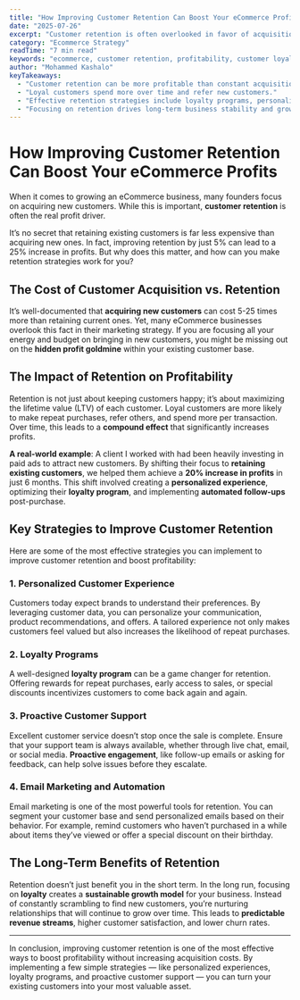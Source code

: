 ```yaml
---
title: "How Improving Customer Retention Can Boost Your eCommerce Profits"
date: "2025-07-26"
excerpt: "Customer retention is often overlooked in favor of acquisition. However, focusing on retaining existing customers can lead to more sustainable profits. Here's how."
category: "Ecommerce Strategy"
readTime: "7 min read"
keywords: "ecommerce, customer retention, profitability, customer loyalty, retention strategies, ecommerce growth"
author: "Mohammed Kashalo"
keyTakeaways:
  - "Customer retention can be more profitable than constant acquisition."
  - "Loyal customers spend more over time and refer new customers."
  - "Effective retention strategies include loyalty programs, personalized experiences, and proactive customer service."
  - "Focusing on retention drives long-term business stability and growth."
---
```


# How Improving Customer Retention Can Boost Your eCommerce Profits

When it comes to growing an eCommerce business, many founders focus on acquiring new customers. While this is important, **customer retention** is often the real profit driver. 

It’s no secret that retaining existing customers is far less expensive than acquiring new ones. In fact, improving retention by just 5% can lead to a 25% increase in profits. But why does this matter, and how can you make retention strategies work for you?

## The Cost of Customer Acquisition vs. Retention

It’s well-documented that **acquiring new customers** can cost 5-25 times more than retaining current ones. Yet, many eCommerce businesses overlook this fact in their marketing strategy. If you are focusing all your energy and budget on bringing in new customers, you might be missing out on the **hidden profit goldmine** within your existing customer base.

## The Impact of Retention on Profitability

Retention is not just about keeping customers happy; it’s about maximizing the lifetime value (LTV) of each customer. Loyal customers are more likely to make repeat purchases, refer others, and spend more per transaction. Over time, this leads to a **compound effect** that significantly increases profits.

**A real-world example**: A client I worked with had been heavily investing in paid ads to attract new customers. By shifting their focus to **retaining existing customers**, we helped them achieve a **20% increase in profits** in just 6 months. This shift involved creating a **personalized experience**, optimizing their **loyalty program**, and implementing **automated follow-ups** post-purchase.

## Key Strategies to Improve Customer Retention

Here are some of the most effective strategies you can implement to improve customer retention and boost profitability:

### 1. **Personalized Customer Experience**

Customers today expect brands to understand their preferences. By leveraging customer data, you can personalize your communication, product recommendations, and offers. A tailored experience not only makes customers feel valued but also increases the likelihood of repeat purchases.

### 2. **Loyalty Programs**

A well-designed **loyalty program** can be a game changer for retention. Offering rewards for repeat purchases, early access to sales, or special discounts incentivizes customers to come back again and again.

### 3. **Proactive Customer Support**

Excellent customer service doesn’t stop once the sale is complete. Ensure that your support team is always available, whether through live chat, email, or social media. **Proactive engagement**, like follow-up emails or asking for feedback, can help solve issues before they escalate.

### 4. **Email Marketing and Automation**

Email marketing is one of the most powerful tools for retention. You can segment your customer base and send personalized emails based on their behavior. For example, remind customers who haven’t purchased in a while about items they’ve viewed or offer a special discount on their birthday.

## The Long-Term Benefits of Retention

Retention doesn’t just benefit you in the short term. In the long run, focusing on **loyalty** creates a **sustainable growth model** for your business. Instead of constantly scrambling to find new customers, you’re nurturing relationships that will continue to grow over time. This leads to **predictable revenue streams**, higher customer satisfaction, and lower churn rates.

---

In conclusion, improving customer retention is one of the most effective ways to boost profitability without increasing acquisition costs. By implementing a few simple strategies — like personalized experiences, loyalty programs, and proactive customer support — you can turn your existing customers into your most valuable asset.
